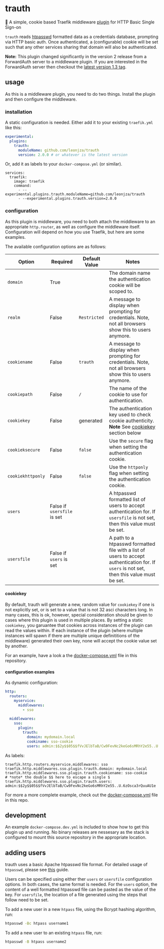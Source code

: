 # trauth

🔑 A simple, cookie based Traefik middleware [plugin](https://plugins.traefik.io/plugins) for HTTP Basic Single Sign-on

`trauth` reads [htpasswd](https://httpd.apache.org/docs/2.4/programs/htpasswd.html) formatted data as a credentials database, prompting via HTTP basic auth. Once authenticated, a (configurable) cookie will be set such that any other services sharing that domain will also be authenticated.

**Note:** This plugin changed significantly in the version 2 release from a ForwardAuth server to a middleware plugin. If you are interested in the ForwardAuth server then checkout the [latest version 1.3 tag](https://github.com/leonjza/trauth/tree/1.3.1).

## usage

As this is a middleware plugin, you need to do two things. Install the plugin and then configure the middleware.

### installation

A static configuration is needed. Either add it to your existing `traefik.yml` like this:

```yml
experimental:
  plugins:
    trauth:
      moduleName: github.com/leonjza/trauth
      version: 2.0.0 # or whatever is the latest version
```

Or, add it as labels to your `docker-compose.yml` (or similar).

```text
services:
  traefik:
    image: traefik
    command:
      - --experimental.plugins.trauth.moduleName=github.com/leonjza/trauth
      - --experimental.plugins.trauth.version=2.0.0
```

### configuration

As this plugin is middleware, you need to both attach the middleware to an appropriate `http.router`, as well as configure the middleware itself. Configuration will depend on how you use Traefik, but here are some examples.

The available configuration options are as follows:

| Option | Required | Default Value | Notes |
|--------|----------|---------------|-------|
| `domain` | True | | The domain name the authentication cookie will be scoped to. |
| `realm` | False | `Restricted` | A message to display when prompting for credentials. Note, not all browsers show this to users anymore.  |
| `cookiename` | False | `trauth` | A message to display when prompting for credentials. Note, not all browsers show this to users anymore. |
| `cookiepath` | False | `/` | The name of the cookie to use for authentication. |
| `cookiekey` | False | generated | The authentication key used to check cookie authenticity. **Note** See [cookiekey](#cookiekey) section below |
| `cookieksecure` | False | `false` | Use the `secure` flag when setting the authentication cookie. |
| `cookiekhttponly` | False | `false` | Use the `httponly` flag when setting the authentication cookie. |
| `users` | False if `usersfile` is set | | A htpasswd formatted list of users to accept authentication for. If `usersfile` is not set, then this value must be set. |
| `usersfile` | False if `users` is set | | A path to a htpasswd formatted file with a list of users to accept authentication for. If `users` is not set, then this value must be set. |

#### cookiekey

By default, trauth will generate a new, random value for `cookiekey` if one is not explicitly set, or is set to a value that is not 32 asci characters long. In many cases, this is ok, however, special consideration should be given to cases where this plugin is used in multiple places. By setting a static `cookiekey`, you garuantee that cookies across instances of the plugin can read the values within. If each instance of the plugin (where multiple instances will spawn if there are multiple unique definititions of the middleware) generated their own key, none will accept the cookie value set by another.

For an example, have a look a the [docker-compose.yml](docker-compose.yml) file in this repository.

#### configuration examples

As dynamic configuration:

```yml
http:
  routers:
    myservice:
      middlewares:
        - sso
    
  middlewares:
    sso:
      plugin:
        trauth:
          domain: mydomain.local
          cookiname: sso-cookie
          users: admin:$$2y$$05$$fVvJElbTaB/Cw9FevNc2keGo6sMRhY2e55..U.6zOsca3rQuuAU1e
```

As labels:

```text
traefik.http.routers.myservice.middlewares: sso
traefik.http.middlewares.sso.plugin.trauth.domain: mydomain.local
traefik.http.middlewares.sso.plugin.trauth.cookiename: sso-cookie
# *note* the double $$ here to escape a single $
traefik.http.middlewares.sso.plugin.trauth.users: admin:$$2y$$05$$fVvJElbTaB/Cw9FevNc2keGo6sMRhY2e55..U.6zOsca3rQuuAU1e
```

For more a more complete example, check out the [docker-compose.yml](docker-compose.yml) file in this repo.

## development

An example `docker-compose.dev.yml` is included to show how to get this plugin up and running. No binary releases are nessesary as the stack is configured to mount this source repository in the appropriate location.

## adding users

trauth uses a basic Apache htpasswd file format. For detailed usage of `htpasswd`, please see [this](https://httpd.apache.org/docs/2.4/programs/htpasswd.html) guide.

Users can be specified using either ther `users` or `usersfile` configuration options. In both cases, the same format is needed. For the `users` option, the content of a well formatted htpasswd file can be pasted as the value of the key. For `usersfile`, the location of a file generated using the steps that follow need to be set.

To add a new user in a new `htpass` file, using the Bcrypt hashing algorithm, run:

```bash
htpasswd -Bc htpass username1
```

To add a new user to an existing `htpass` file, run:

```bash
htpasswd -B htpass username2
```
